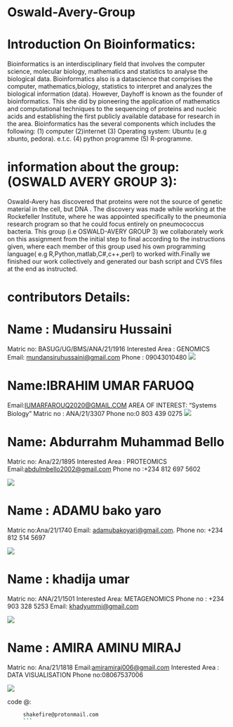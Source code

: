 # Oswald-Avery-Group

# Introduction On Bioinformatics:

Bioinformatics is an interdisciplinary field that involves the computer science, molecular biology, mathematics and statistics to analyse the biological data. Bioinformatics also is a datascience that comprises the computer, mathematics,biology, statistics to interpret and analyzes the biological information (data).
   However, Dayhoff is known as the founder of bioinformatics. This she
did by pioneering the application of mathematics and
computational techniques to the sequencing of proteins and
nucleic acids and establishing the first publicly available
database for research in the area.
   Bioinformatics has the several components which includes the following:
   (1) computer 
   (2)internet
   (3) Operating system: Ubuntu (e.g xbunto, pedora). e.t.c.
   (4) python programme
   (5) R-programme.


# information about the group:(OSWALD AVERY GROUP 3):
Oswald-Avery has discovered  that proteins
were not the source of genetic material in the cell, but DNA .
The discovery was made while working at the Rockefeller
Institute, where he was appointed specifically to the
pneumonia research program so that he could focus entirely
on pneumococcus bacteria.
This group (i.e OSWALD-AVERY GROUP 3) we collaborately work on this assignment from the initial step to final according to the instructions given, where each member of this group used his own programming language( e.g R,Python,matlab,C#,c++,perl) to worked with.Finally we finished our work collectively and generated our bash script and CVS files at the end as instructed.


# contributors Details: 

# Name : Mudansiru Hussaini 
Matric no: BASUG/UG/BMS/ANA/21/1916
Interested Area : GENOMICS
Email: mundansiruhussaini@gmail.com
Phone : 09043010480
<img src="images/IMG-20250201-WA0025.jpg">

# Name:IBRAHIM UMAR FARUOQ
Email:IUMARFAROUQ2020@GMAIL.COM
AREA OF INTEREST: “Systems Biology”
Matric no : ANA/21/3307
Phone no:0 803 439 0275
<img src="images/IMG-20250201-WA0026.jpg">

# Name: Abdurrahm Muhammad Bello
Matric no: Ana/22/1895
Interested Area : PROTEOMICS
Email:abdulmbello2002@gmail.com
Phone no :+234 812 697 5602

<img src="images/IMG-20250201-WA0029.jpg">

# Name : ADAMU bako yaro
Matric no:Ana/21/1740
Email: adamubakoyari@gmail.com.
Phone no: +234 812 514 5697

<img src="images/IMG-20250201-WA0030.jpg">

# Name : khadija umar
Matric no: ANA/21/1501
Interested Area: METAGENOMICS
Phone no : +234 903 328 5253
Email: khadyummi@gmail.com

<img src="images/IMG-20250202-WA0000.jpg">


# Name : AMIRA AMINU MIRAJ
Matric no: Ana/21/1818
Email:amiramiraj006@gmail.com
Interested Area : DATA VISUALISATION 
Phone no:08067537006

<img src="images/IMG-20250202-WA0001.jpg">




code @:
```bash
     shakefire@protonmail.com
     ```

